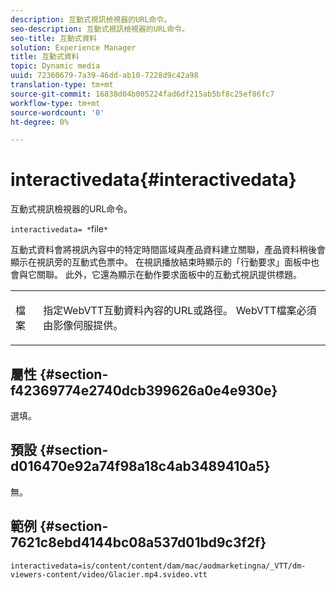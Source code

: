```yaml
---
description: 互動式視訊檢視器的URL命令。
seo-description: 互動式視訊檢視器的URL命令。
seo-title: 互動式資料
solution: Experience Manager
title: 互動式資料
topic: Dynamic media
uuid: 72360679-7a39-46dd-ab10-7228d9c42a98
translation-type: tm+mt
source-git-commit: 16838d04b005224fad6df215ab5bf8c25ef86fc7
workflow-type: tm+mt
source-wordcount: '0'
ht-degree: 0%

---
```



# interactivedata{#interactivedata}

互動式視訊檢視器的URL命令。

`interactivedata= *`file`*`

互動式資料會將視訊內容中的特定時間區域與產品資料建立關聯，產品資料稍後會顯示在視訊旁的互動式色票中。 在視訊播放結束時顯示的「行動要求」面板中也會與它關聯。 此外，它還為顯示在動作要求面板中的互動式視訊提供標題。

<table id="table_C616483932C2482CA9794DDD7313FD7C"> 
 <tbody> 
  <tr> 
   <td colname="col1"> <p> <span class="codeph"> <span class="varname"> 檔案</span> </span> </p> </td> 
   <td colname="col2"> <p> 指定WebVTT互動資料內容的URL或路徑。 WebVTT檔案必須由影像伺服提供。 </p> </td> 
  </tr> 
 </tbody> 
</table>

## 屬性 {#section-f42369774e2740dcb399626a0e4e930e}

選填。

## 預設 {#section-d016470e92a74f98a18c4ab3489410a5}

無。

## 範例 {#section-7621c8ebd4144bc08a537d01bd9c3f2f}

```
interactivedata=is/content/content/dam/mac/aodmarketingna/_VTT/dm-viewers-content/video/Glacier.mp4.svideo.vtt
```

